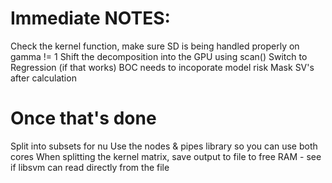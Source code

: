 Immediate NOTES:
=========

Check the kernel function, make sure SD is being handled properly on gamma != 1
Shift the decomposition into the GPU using scan()
Switch to Regression (if that works)
BOC needs to incoporate model risk
Mask SV's after calculation


Once that's done
=========

Split into subsets for nu
Use the nodes & pipes library so you can use both cores
When splitting the kernel matrix, save output to file to free RAM - see if libsvm can read directly from the file



